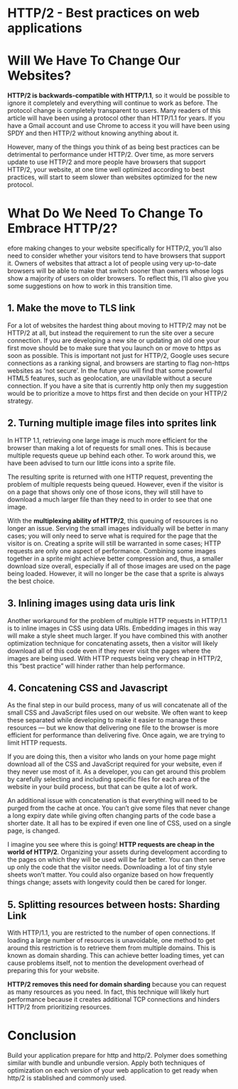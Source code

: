 # HTTP/2 - Best practices on web applications

# Will We Have To Change Our Websites?

**HTTP/2 is backwards-compatible with HTTP/1.1**, so it would be possible to ignore it completely and everything will continue to work as before. The protocol change is completely transparent to users. Many readers of this article will have been using a protocol other than HTTP/1.1 for years. If you have a Gmail account and use Chrome to access it you will have been using SPDY and then HTTP/2 without knowing anything about it.

However, many of the things you think of as being best practices can be detrimental to performance under HTTP/2. Over time, as more servers update to use HTTP/2 and more people have browsers that support HTTP/2, your website, at one time well optimized according to best practices, will start to seem slower than websites optimized for the new protocol.

# What Do We Need To Change To Embrace HTTP/2? 

efore making changes to your website specifically for HTTP/2, you’ll also need to consider whether your visitors tend to have browsers that support it. Owners of websites that attract a lot of people using very up-to-date browsers will be able to make that switch sooner than owners whose logs show a majority of users on older browsers. To reflect this, I’ll also give you some suggestions on how to work in this transition time.

## 1. Make the move to TLS link

For a lot of websites the hardest thing about moving to HTTP/2 may not be HTTP/2 at all, but instead the requirement to run the site over a secure connection. If you are developing a new site or updating an old one your first move should be to make sure that you launch on or move to https as soon as possible. This is important not just for HTTP/2, Google uses secure connections as a ranking signal, and browsers are starting to flag non-https websites as ‘not secure’. In the future you will find that some powerful HTML5 features, such as geolocation, are unavilable without a secure connection.
If you have a site that is currently http only then my suggestion would be to prioritize a move to https first and then decide on your HTTP/2 strategy.

## 2. Turning multiple image files into sprites link

In HTTP 1.1, retrieving one large image is much more efficient for the browser than making a lot of requests for small ones. This is because multiple requests queue up behind each other. To work around this, we have been advised to turn our little icons into a sprite file.

The resulting sprite is returned with one HTTP request, preventing the problem of multiple requests being queued. However, even if the visitor is on a page that shows only one of those icons, they will still have to download a much larger file than they need to in order to see that one image.

With the **multiplexing ability of HTTP/2**, this queuing of resources is no longer an issue. Serving the small images individually will be better in many cases; you will only need to serve what is required for the page that the visitor is on. Creating a sprite will still be warranted in some cases; HTTP requests are only one aspect of performance. Combining some images together in a sprite might achieve better compression and, thus, a smaller download size overall, especially if all of those images are used on the page being loaded. However, it will no longer be the case that a sprite is always the best choice.

## 3. Inlining images using data uris link

Another workaround for the problem of multiple HTTP requests in HTTP/1.1 is to inline images in CSS using data URIs. Embedding images in this way will make a style sheet much larger. If you have combined this with another optimization technique for concatenating assets, then a visitor will likely download all of this code even if they never visit the pages where the images are being used.
With HTTP requests being very cheap in HTTP/2, this “best practice” will hinder rather than help performance.

## 4. Concatening CSS and Javascript

As the final step in our build process, many of us will concatenate all of the small CSS and JavaScript files used on our website. We often want to keep these separated while developing to make it easier to manage these resources — but we know that delivering one file to the browser is more efficient for performance than delivering five. Once again, we are trying to limit HTTP requests.

If you are doing this, then a visitor who lands on your home page might download all of the CSS and JavaScript required for your website, even if they never use most of it. As a developer, you can get around this problem by carefully selecting and including specific files for each area of the website in your build process, but that can be quite a lot of work.

An additional issue with concatenation is that everything will need to be purged from the cache at once. You can’t give some files that never change a long expiry date while giving often changing parts of the code base a shorter date. It all has to be expired if even one line of CSS, used on a single page, is changed.

I imagine you see where this is going! **HTTP requests are cheap in the world of HTTP/2**. Organizing your assets during development according to the pages on which they will be used will be far better. You can then serve up only the code that the visitor needs. Downloading a lot of tiny style sheets won’t matter. You could also organize based on how frequently things change; assets with longevity could then be cared for longer.

## 5. Splitting resources between hosts: Sharding Link

With HTTP/1.1, you are restricted to the number of open connections. If loading a large number of resources is unavoidable, one method to get around this restriction is to retrieve them from multiple domains. This is known as domain sharding. This can achieve better loading times, yet can cause problems itself, not to mention the development overhead of preparing this for your website.

**HTTP/2 removes this need for domain sharding** because you can request as many resources as you need. In fact, this technique will likely hurt performance because it creates additional TCP connections and hinders HTTP/2 from prioritizing resources.

# Conclusion
Build your application prepare for http and http/2. Polymer does something similar with bundle and unbundle version. Apply both techniques of optimization on each version of your web application to get ready when http/2 is stablished and commonly used.
